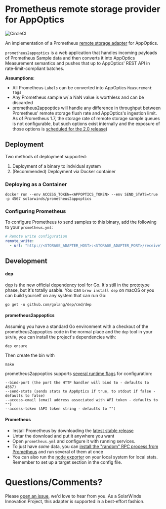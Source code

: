 # Prometheus remote storage provider for AppOptics

![CircleCI](https://circleci.com/gh/solarwinds/prometheus2appoptics.svg?style=svg&circle-token=51448f9d74b885c408a0831b4f81134a422f0f5c)

An implementation of a Prometheus [remote storage adapter](/prometheus/prometheus/tree/master/documentation/examples/remote_storage/remote_storage_adapter) for AppOptics.

`prometheus2appoptics` is a web application that handles incoming payloads of Prometheus Sample data and then converts it into AppOptics Measurement semantics and pushes that up to AppOptics' REST API in rate-limit-compliant batches.

**Assumptions:**

* All Prometheus `Labels` can be converted into AppOptics `Measurement Tags`
* Any Prometheus sample w/ a NaN value is worthless and can be discarded
* prometheus2appoptics will handle any difference in throughput between Prometheus' remote storage flush rate and AppOptics's ingestion limit. As of Prometheus 1.7, the storage rate of remote storage sample queues is not configurable, but such options exist internally and the exposure of those options is [scheduled for the 2.0 release](https://github.com/prometheus/prometheus/issues/3095))

## Deployment
Two methods of deployment supported:

1. Deployment of a binary to indvidual system
2. (Recommended) Deployment via Docker container

### Deploying as a Container
`docker run --env ACCESS_TOKEN=<APPOPTICS_TOKEN> --env SEND_STATS=true -p 4567 solarwinds/prometheus2appoptics`

### Configuring Prometheus

To configure Prometheus to send samples to this binary, add the following to your `prometheus.yml`:

```yaml
# Remote write configuration
remote_write:
  - url: "http://<STORAGE_ADAPTER_HOST>:<STORAGE_ADAPTER_PORT>/receive"
```

## Development

#### dep
[dep](https://github.com/golang/dep) is the new official dependency tool for Go. It's still in the prototype phase, but it's totally usable. You can `brew install dep` on macOS or you can build yourself on any system that can run Go:

`go get -u github.com/golang/dep/cmd/dep`


#### prometheus2appoptics
Assuming you have a standard Go environment with a checkout of the prometheus2appoptics code in the normal place and the `dep` tool in your `$PATH`, you can install the project's dependencies with:

`dep ensure`

Then create the bin with

`make`

prometheus2appoptics supports [several runtime flags](https://github.com/solarwinds/prometheus2appoptics/blob/master/config/config.go#L18-L21) for configuration:

```
--bind-port (the port the HTTP handler will bind to - defaults to 4567)
--send-stats (sends stats to AppOptics if true, to stdout if false - defaults to false)
--access-email (email address associated with API token - defaults to "")
--access-token (API token string - defaults to "")
```

#### Prometheus
* Install Prometheus by downloading the [latest stable release](https://github.com/prometheus/prometheus/releases/tag/v1.7.2)
* Untar the download and put it anywhere you want
* Open `prometheus.yml` and configure it with running services.
* To just have *some* data, you can [install the "random" RPC process from Prometheus](https://prometheus.io/docs/introduction/getting_started/#starting-up-some-sample-targets) and run several of them at once
* You can also run the [node exporter](https://github.com/prometheus/node_exporter) on your local system for local stats. Remember to set up a target section in the config file.

# Questions/Comments?
Please [open an issue](/issues/new), we'd love to hear from you. As a SolarWinds Innovation Project, this adapter is supported in a best-effort fashion.
